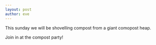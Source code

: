 ```yaml
---
layout: post
author: eve
---
```


This sunday we will be shovelling compost from a giant comopost heap.

<!--more-->

Join in at the compost party!
